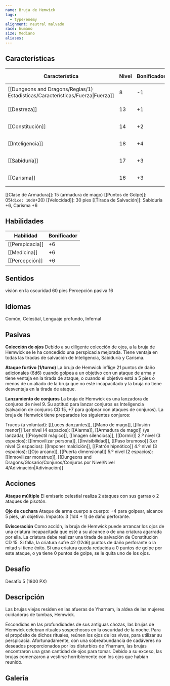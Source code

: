 ```yaml
---
name: Bruja de Hemwick
tags:
  - type/enemy
alignment: neutral malvado
race: humano
size: Mediano
aliases:
---
```


## Características

| Característica                                                                 | Nivel | Bonificador | Lanzar dado      |
| ------------------------------------------------------------------------------ | ----- | ----------- | ---------------- |
| [[Dungeons and Dragons/Reglas/1) Estadisticas/Características/Fuerza\|Fuerza]] | 8     | -1          | `dice: 1d20 + 0` |
| [[Destreza]]                                                                   | 13    | +1          | `dice: 1d20 + 0` |
| [[Constitución]]                                                               | 14    | +2          | `dice: 1d20 + 0` |
| [[Inteligencia]]                                                               | 18    | +4          | `dice: 1d20 + 0` |
| [[Sabiduría]]                                                                  | 17    | +3          | `dice: 1d20 + 0` |
| [[Carisma]]                                                                    | 16    | +3          | `dice: 1d20 + 0` |

[[Clase de Armadura]]: 15 (armadura de mago)
[[Puntos de Golpe]]: 05(`dice: 10d8`+20)
[[Velocidad]]: 30 pies
[[Tirada de Salvación]]: Sabiduría +6, Carisma +6

## Habilidades

| Habilidad       | Bonificador |
| --------------- | ----------- |
| [[Perspicacia]] | +6          |
| [[Medicina]]    | +6          |
| [[Percepción]]  | +6          |

## Sentidos

visión en la oscuridad 60 pies
Percepción pasiva 16

## Idiomas

Común, Celestial, Lenguaje profundo, Infernal

## Pasivas

**Colección de ojos**
Debido a su diligente colección de ojos, a la bruja de Hemwick se le ha concedido una perspicacia mejorada. Tiene ventaja en todas las tiradas de salvación de Inteligencia, Sabiduría y Carisma.

**Ataque furtivo (1/turno)**
La bruja de Hemwick inflige 21 puntos de daño adicionales (6d6) cuando golpea a un objetivo con un ataque de arma y tiene ventaja en la tirada de ataque, o cuando el objetivo está a 5 pies o menos de un aliado de la bruja que no esté incapacitado y la bruja no tiene desventaja en la tirada de ataque.

**Lanzamiento de conjuros**
La bruja de Hemwick es una lanzadora de conjuros de nivel 9. Su aptitud para lanzar conjuros es Inteligencia (salvación de conjuros CD 15, +7 para golpear con ataques de conjuros). La bruja de Hemwick tiene preparados los siguientes conjuros:

Trucos (a voluntad): [[Luces danzantes]], [[Mano de mago]], [[Ilusión menor]]
1.er nivel (4 espacios): [[Alarma]], [[Armadura de mago]] (ya lanzada), [[Proyectil mágico]], [[Imagen silenciosa]], [[Dormir]]
2.º nivel (3 espacios): [[Inmovilizar persona]], [[Invisibilidad]], [[Paso brumoso]]
3.er nivel (3 espacios): [[Imponer maldición]], [[Patrón hipnótico]]
4.º nivel (3 espacios): [[Ojo arcano]], [[Puerta dimensional]]
5.º nivel (2 espacios): [[Inmovilizar monstruo]], [[Dungeons and Dragons/Glosario/Conjuros/Conjuros por Nivel/Nivel 4/Adivinación|Adivinación]]

## Acciones

**Ataque múltiple**
El emisario celestial realiza 2 ataques con sus garras o 2 ataques de pisotón.

**Ojo de cuchara**
Ataque de arma cuerpo a cuerpo: +4 para golpear, alcance 5 pies, un objetivo. Impacto: 3 (1d4 + 1) de daño perforante.

**Evisceración**
Como acción, la bruja de Hemwick puede arrancar los ojos de una criatura incapacitada que esté a su alcance o de una criatura agarrada por ella. La criatura debe realizar una tirada de salvación de Constitución CD 15. Si falla, la criatura sufre 42 (12d6) puntos de daño perforante o la mitad si tiene éxito. Si una criatura queda reducida a 0 puntos de golpe por este ataque, o ya tiene 0 puntos de golpe, se le quita uno de los ojos.

## Desafío

Desafío 5 (1800 PX)

## Descripción

Las brujas viejas residen en las afueras de Yharnam, la aldea de las mujeres cuidadoras de tumbas, Hemwick.

Escondidas en las profundidades de sus antiguas chozas, las brujas de Hemwick celebran rituales sospechosos en la oscuridad de la noche. Para el propósito de dichos rituales, reúnen los ojos de los vivos, para utilizar su perspicacia. Afortunadamente, con una sobreabundancia de cadáveres no deseados proporcionados por los disturbios de Yharnam, las brujas encontraron una gran cantidad de ojos para tomar. Debido a su exceso, las brujas comenzaron a vestirse horriblemente con los ojos que habían reunido.

## Galería
